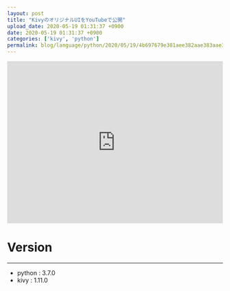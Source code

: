```yaml
---
layout: post
title: "KivyのオリジナルUIをYouTubeで公開"
upload_date: 2020-05-19 01:31:37 +0900
date: 2020-05-19 01:31:37 +0900
categories: ['kivy', 'python']
permalink: blog/language/python/2020/05/19/4b697679e381aee382aae383aae382b8e3838ae383ab5549e38292596f7554756265e381a7e585ace9968b
---
```


<style>
.yt{
    position:relative;
    width:100%;
    height:0;
    padding-top:75%;
}
.yt iframe{
    position:absolute;
    top:0;
    left:0;
    width:100%;
    height:100%;
}
</style>



<div class=yt style="text-align: center">
<iframe width="640" height="360" src="https://www.youtube.com/embed/T1zhUEb7Ubk" frameborder="0" allow="accelerometer; autoplay; encrypted-media; gyroscope; picture-in-picture" allowfullscreen></iframe>
</div>


# Version
***
- python : 3.7.0
- kivy : 1.11.0

